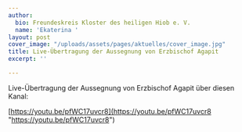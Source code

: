```yaml
---
author:
  bio: Freundeskreis Kloster des heiligen Hiob e. V.
  name: 'Ekaterina '
layout: post
cover_image: "/uploads/assets/pages/aktuelles/cover_image.jpg"
title: Live-Übertragung der Aussegnung von Erzbischof Agapit
excerpt: ''

---
```

Live-Übertragung der Aussegnung von Erzbischof Agapit über diesen Kanal:

[https://youtu.be/pfWC17uvcr8](https://youtu.be/pfWC17uvcr8 "https://youtu.be/pfWC17uvcr8")